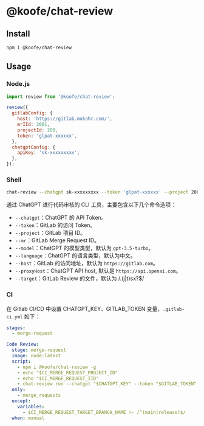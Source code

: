 # @koofe/chat-review

## Install

```sh
npm i @koofe/chat-review
```

## Usage

### Node.js

```js
import review from '@koofe/chat-review';

review({
  gitlabConfig: {
    host: 'https://gitlab.mokahr.com/',
    mrIId: 2001,
    projectId: 200,
    token: 'glpat-xxxxxx',
  },
  chatgptConfig: {
    apiKey: 'sk-xxxxxxxxx',
  },
});
```

### Shell

```sh
chat-review --chatgpt sk-xxxxxxxxx --token 'glpat-xxxxxx' --project 200 --mr 2001
```

通过 ChatGPT 进行代码审核的 CLI 工具，主要包含以下几个命令选项：

- `--chatgpt`：ChatGPT 的 API Token。
- `--token`：GitLab 的访问 Token。
- `--project`：GitLab 项目 ID。
- `--mr`：GitLab Merge Request ID。
- `--model`：ChatGPT 的模型类型，默认为 `gpt-3.5-turbo`。
- `--language`：ChatGPT 的语言类型，默认为中文。
- `--host`：GitLab 的访问地址，默认为 `https://gitlab.com`。
- `--proxyHost`：ChatGPT API host, 默认是 `https://api.openai.com`。
- `--target`：GitLab Review 的文件，默认为 /\.(j|t)sx?$/

### CI

在 Gitlab CI/CD 中设置 CHATGPT_KEY、GITLAB_TOKEN 变量，`.gitlab-ci.yml` 如下：

```yml
stages:
  - merge-request

Code Review:
  stage: merge-request
  image: node:latest
  script:
    - npm i @koofe/chat-review -g
    - echo "$CI_MERGE_REQUEST_PROJECT_ID" 
    - echo "$CI_MERGE_REQUEST_IID"
    - chat-review run --chatgpt "$CHATGPT_KEY" --token "$GITLAB_TOKEN" --project "$CI_MERGE_REQUEST_PROJECT_ID" --mr "$CI_MERGE_REQUEST_IID"
  only:
    - merge_requests
  except:
    variables:
      - $CI_MERGE_REQUEST_TARGET_BRANCH_NAME !~ /^(main|release)$/
  when: manual
```
